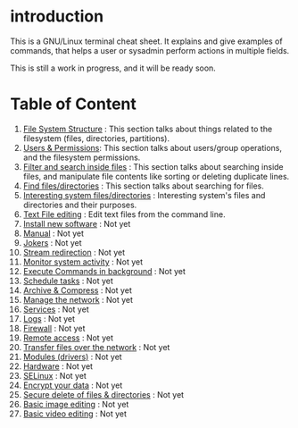 # introduction
This is a GNU/Linux terminal cheat sheet. It explains and give examples of commands, that helps a user or sysadmin perform actions in multiple fields.

This is still a work in progress, and it will be ready soon.

# Table of Content
  1. [File System Structure](01.filesystem.structure.md) : This section talks about things related to the filesystem (files, directories, partitions).
  2. [Users & Permissions](02.users.and.permissions.md): This section talks about users/group operations, and the filesystem permissions.
  3. [Filter and search inside files](03.filter.search.files.contents.md) : This section talks about searching inside files, and manipulate file contents like sorting or deleting duplicate lines.
  4. [Find files/directories](04.find.files.directories.md) : This section talks about searching for files.
  5. [Interesting system files/directories](05.interesting.system.files.directories.md) : Interesting system's files and directories and their purposes.
  6. [Text File editing](06.text.file.editing.md) : Edit text files from the command line.
  7. [Install new software]() : Not yet
  8. [Manual]() : Not yet
  9. [Jokers]() : Not yet
  10. [Stream redirection]() : Not yet
  11. [Monitor system activity]() : Not yet
  12. [Execute Commands in background]() : Not yet
  13. [Schedule tasks]() : Not yet
  14. [Archive & Compress]() : Not yet
  15. [Manage the network]() : Not yet
  16. [Services]() : Not yet
  17. [Logs]() : Not yet
  18. [Firewall]() : Not yet
  19. [Remote access]() : Not yet
  20. [Transfer files over the network]() : Not yet
  21. [Modules (drivers)]() : Not yet
  22. [Hardware]() : Not yet
  23. [SELinux]() : Not yet
  24. [Encrypt your data]() : Not yet
  25. [Secure delete of files & directories]() : Not yet
  26. [Basic image editing]() : Not yet
  27. [Basic video editing]() : Not yet

